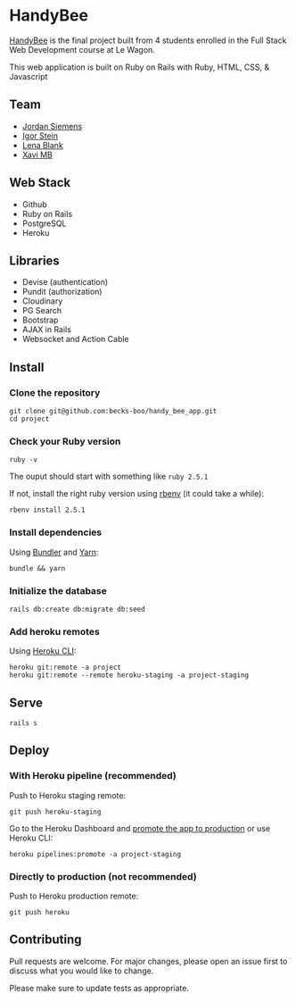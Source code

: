 # HandyBee

[HandyBee](https://www.handybee.me/) is the final project built from 4 students enrolled in the Full Stack Web Development course at Le Wagon.

This web application is built on Ruby on Rails with Ruby, HTML, CSS, & Javascript

## Team

* <a href="https://github.com/jordannadroj">Jordan Siemens</a>
* <a href="https://github.com/becks-boo">Igor Stein</a>
* <a href="https://github.com/XaviWasabi">Lena Blank</a>
* <a href="https://github.com/XaviWasabi">Xavi MB</a>

## Web Stack

* Github
* Ruby on Rails
* PostgreSQL
* Heroku


## Libraries

* Devise (authentication)
* Pundit (authorization)
* Cloudinary
* PG Search
* Bootstrap
* AJAX in Rails
* Websocket and Action Cable

## Install

### Clone the repository

```shell
git clone git@github.com:becks-boo/handy_bee_app.git
cd project
```

### Check your Ruby version

```shell
ruby -v
```

The ouput should start with something like `ruby 2.5.1`

If not, install the right ruby version using [rbenv](https://github.com/rbenv/rbenv) (it could take a while):

```shell
rbenv install 2.5.1
```

### Install dependencies

Using [Bundler](https://github.com/bundler/bundler) and [Yarn](https://github.com/yarnpkg/yarn):

```shell
bundle && yarn
```


### Initialize the database

```shell
rails db:create db:migrate db:seed
```

### Add heroku remotes

Using [Heroku CLI](https://devcenter.heroku.com/articles/heroku-cli):

```shell
heroku git:remote -a project
heroku git:remote --remote heroku-staging -a project-staging
```

## Serve

```shell
rails s
```

## Deploy

### With Heroku pipeline (recommended)

Push to Heroku staging remote:

```shell
git push heroku-staging
```

Go to the Heroku Dashboard and [promote the app to production](https://devcenter.heroku.com/articles/pipelines) or use Heroku CLI:

```shell
heroku pipelines:promote -a project-staging
```

### Directly to production (not recommended)

Push to Heroku production remote:

```shell
git push heroku
```

## Contributing
Pull requests are welcome. For major changes, please open an issue first to discuss what you would like to change.

Please make sure to update tests as appropriate.
